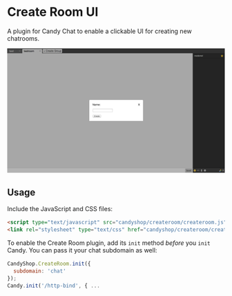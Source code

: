 # Create Room UI

A plugin for Candy Chat to enable a clickable UI for creating new chatrooms.

![Create Room UI](screenshot.png)

## Usage
Include the JavaScript and CSS files:
```HTML
<script type="text/javascript" src="candyshop/createroom/createroom.js"></script>
<link rel="stylesheet" type="text/css" href="candyshop/createroom/createroom.css" />
```

To enable the Create Room plugin, add its `init` method _before_ you `init` Candy. You can pass it your chat subdomain as well:
```JavaScript
CandyShop.CreateRoom.init({
  subdomain: 'chat'
});
Candy.init('/http-bind', { ...
```
